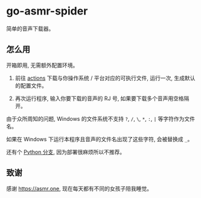 # go-asmr-spider

简单的音声下载器。

## 怎么用

开箱即用, 无需额外配置环境。

1. 前往 [actions](https://github.com/DiheChen/go-asmr-spider/actions) 下载与你操作系统 / 平台对应的可执行文件, 运行一次, 生成默认的配置文件。

2. 再次运行程序, 输入你要下载的音声的 RJ 号, 如果要下载多个音声用空格隔开。

由于众所周知的问题, Windows 的文件系统不支持 `?`, `/`, `\`, `*`, `:`, `|` 等字符作为文件名。

如果在 Windows 下运行本程序且音声的文件名出现了这些字符, 会被替换成 `_`。

还有个 [Python 分支](https://github.com/DiheChen/go-asmr-spider/tree/python), 因为部署很麻烦所以不推荐。

## 致谢

感谢 <https://asmr.one>, 现在每天都有不同的女孩子陪我睡觉。